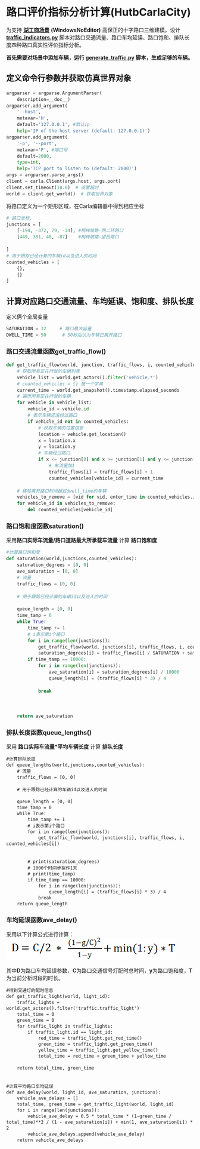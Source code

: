# 路口评价指标分析计算(HutbCarlaCity)

为支持  [**湖工商场景**](https://pan.baidu.com/s/15T1hGoWJ70tVmsTX7-zcSw?pwd=hutb) **(WindowsNoEditor)** 高保正的十字路口三维建模，设计  **[traffic_indicators.py](https://github.com/OpenHUTB/carla_doc/blob/master/course/traffic_indicators.py)**  脚本对路口交通流量、路口车均延误、路口饱和、排队长度四种路口真实性评价指标分析。


**首先需要对场景中添加车辆，运行 [generate_traffic.py](https://github.com/OpenHUTB/carla_doc/blob/master/examples/generate_traffic.py) 脚本，生成足够的车辆。**


## 定义命令行参数并获取仿真世界对象

```python
argparser = argparse.ArgumentParser(
    description=__doc__)
argparser.add_argument(
    '--host',
    metavar='H',
    default='127.0.0.1', #默认ip
    help='IP of the host server (default: 127.0.0.1)')
argparser.add_argument(
    '-p', '--port',
    metavar='P', #端口号
    default=2000,
    type=int,
    help='TCP port to listen to (default: 2000)')
args = argparser.parse_args()
client = carla.Client(args.host, args.port)
client.set_timeout(10.0)  # 设置超时
world = client.get_world()  # 获取世界对象
```



将路口定义为一个矩形区域，在Carla编辑器中得到相应坐标

```python
# 路口坐标,
junctions = [
    [-194, -372, 79, -34], #桐梓坡路-西二环路口
    [449, 381, 48, -87]    #桐梓坡路-望岳路口

]
# 用于跟踪已经计算的车辆id以及进入的时间
counted_vehicles = [
    {},
    {}
]
```



## **计算对应路口交通流量、车均延误、饱和度、排队长度**

定义俩个全局变量

```python
SATURATION = 32     # 路口最大容量
DWELL_TIME = 50      # 50秒后认为车辆已离开路口
```

### 路口交通流量函数get_traffic_flow()<span id="trafficFlow"></span>

```python
def get_traffic_flow(world, junction, traffic_flows, i, counted_vehicles):
    # 获取所有正在行驶的车辆列表
    vehicle_list = world.get_actors().filter('vehicle.*')
    # counted_vehicles = {} 是一个字典
    current_time = world.get_snapshot().timestamp.elapsed_seconds
    # 遍历所有正在行驶的车辆
    for vehicle in vehicle_list:
        vehicle_id = vehicle.id
        # 表示车辆还没经过路口
        if vehicle_id not in counted_vehicles:
            # 获取车辆的位置信息
            location = vehicle.get_location()
            x = location.x
            y = location.y
            # 车辆经过路口
            if x <= junction[0] and x >= junction[1] and y <= junction[2] and y >= junction[3]:
                # 车流量加1
                traffic_flows[i] = traffic_flows[i] + 1
                counted_vehicles[vehicle_id] = current_time

    # 移除离开路口时间超过dwell_time的车辆
    vehicles_to_remove = [vid for vid, enter_time in counted_vehicles.items() if current_time - enter_time > DWELL_TIME]
    for vehicle_id in vehicles_to_remove:
        del counted_vehicles[vehicle_id]
```

### 路口饱和度函数saturation()<span id="saturation"></span>

采用**路口实际车流量/路口道路最大所承载车流量** 计算  **路口饱和度**

```python
#计算路口饱和度
def saturation(world,junctions,counted_vehicles):
    saturation_degrees = [0, 0]
    ave_saturation = [0, 0]
    # 流量
    traffic_flows = [0, 0]

    # 用于跟踪已经计算的车辆id以及进入的时间

    queue_length = [0, 0]
    time_tamp = 0
    while True:
        time_tamp += 1
        # i表示第i个路口
        for i in range(len(junctions)):
            get_traffic_flow(world, junctions[i], traffic_flows, i, counted_vehicles[i])
            saturation_degrees[i] = traffic_flows[i] / SATURATION + saturation_degrees[i]
        if time_tamp == 10000:
            for i in range(len(junctions)):
                ave_saturation[i] = saturation_degrees[i] / 10000
                queue_length[i] = (traffic_flows[i] * 3) / 4
           
            break



    return ave_saturation
```

### 排队长度函数queue_lengths()<span id="queueLength"></span>

采用 **路口实际车流量*平均车辆长度**  计算 **排队长度**

```
#计算排队长度
def queue_lengths(world,junctions,counted_vehicles):
    # 流量
    traffic_flows = [0, 0]

    # 用于跟踪已经计算的车辆id以及进入的时间

    queue_length = [0, 0]
    time_tamp = 0
    while True:
        time_tamp += 1
        # i表示第i个路口
        for i in range(len(junctions)):
            get_traffic_flow(world, junctions[i], traffic_flows, i, counted_vehicles[i])


        # print(saturation_degrees)
        # 1000个时间步拟作1天
        # print(time_tamp)
        if time_tamp == 10000:
            for i in range(len(junctions)):
                queue_length[i] = (traffic_flows[i] * 3) / 4
            break
    return queue_length
```

### 车均延误函数ave_delay()<span id="aveDelay"></span>

采用以下计算公式进行计算：![](../img/traffic_course_img/4.png)

​	其中**D**为路口车均延误参数，**C**为路口交通信号灯配时总时间，**y**为路口饱和度，**T**为当前分析时段的时长。

```
#得到交通灯的配时信息
def get_traffic_light(world, light_id):
    traffic_lights = world.get_actors().filter('traffic.traffic_light')
    total_time = 0
    green_time = 0
    for traffic_light in traffic_lights:
        if traffic_light.id == light_id:
            red_time = traffic_light.get_red_time()
            green_time = traffic_light.get_green_time()
            yellow_time = traffic_light.get_yellow_time()
            total_time = red_time + green_time + yellow_time

    return total_time, green_time


#计算平均路口车均延误
def ave_delay(world, light_id, ave_saturation, junctions):
    vehicle_ave_delays = []
    total_time, green_time = get_traffic_light(world, light_id)
    for i in range(len(junctions)):
        vehicle_ave_delay = 0.5 * total_time * (1-green_time / total_time)**2 / (1 - ave_saturation[i]) + min(1, ave_saturation[i]) * 2
        vehicle_ave_delays.append(vehicle_ave_delay)
    return vehicle_ave_delays
```